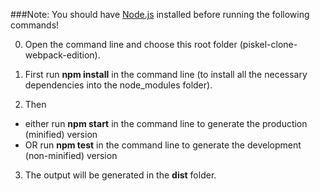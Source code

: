 ###Note: You should have [Node.js](https://nodejs.org/en/download/) installed before running the following commands!

0. Open the command line and choose this root folder (piskel-clone-webpack-edition).

1. First run __npm install__ in the command line (to install all the necessary dependencies into the node_modules folder).

2. Then
- either run __npm start__ in the command line to generate the production (minified) version
- OR run __npm test__ in the command line to generate the development (non-minified) version

3. The output will be generated in the __dist__ folder.